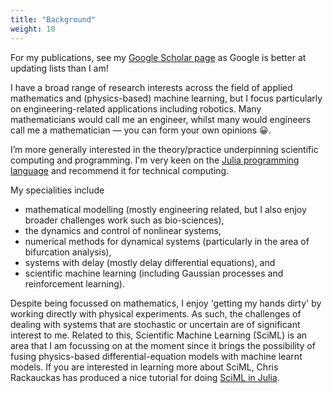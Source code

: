 ```yaml
---
title: "Background"
weight: 10
---
```


For my publications, see my [Google Scholar page](https://scholar.google.co.uk/citations?user=9lxSeYMAAAAJ&hl=en) as Google is better at updating lists than I am!

I have a broad range of research interests across the field of applied mathematics and (physics-based) machine learning, but I focus particularly on engineering-related applications including robotics. Many mathematicians would call me an engineer, whilst many would engineers call me a mathematician &mdash; you can form your own opinions 😀.

I’m more generally interested in the theory/practice underpinning scientific computing and programming. I'm very keen on the [Julia programming language](https://julialang.org/) and recommend it for technical computing.

My specialities include

* mathematical modelling (mostly engineering related, but I also enjoy broader challenges work such as bio-sciences),
* the dynamics and control of nonlinear systems,
* numerical methods for dynamical systems (particularly in the area of bifurcation analysis),
* systems with delay (mostly delay differential equations), and
* scientific machine learning (including Gaussian processes and reinforcement learning).

Despite being focussed on mathematics, I enjoy 'getting my hands dirty' by working directly with physical experiments. As such, the challenges of dealing with systems that are stochastic or uncertain are of significant interest to me. Related to this, Scientific Machine Learning (SciML) is an area that I am focussing on at the moment since it brings the possibility of fusing physics-based differential-equation models with machine learnt models. If you are interested in learning more about SciML, Chris Rackauckas has produced a nice tutorial for doing [SciML in Julia](https://www.youtube.com/watch?v=QwVO0Xh2Hbg).
